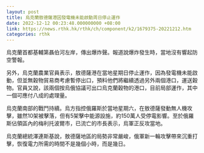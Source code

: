 ```yaml
---
layout: post
title: 烏克蘭敖德薩港因發電機未能啟動周日停止運作
date: 2022-12-12 00:23:48.000000000 +08:00
link: https://news.rthk.hk/rthk/ch/component/k2/1679375-20221212.htm
categories: rthk
---
```


烏克蘭首都基輔第聶伯河左岸，傳出爆炸聲。報道說爆炸發生時，當地沒有響起防空警報。

另外，烏克蘭農業官員表示，敖德薩港在當地星期日停止運作，因為發電機未能啟動，但並無穀物貿易商考慮暫停出口，預料他們將繼續透過另外兩個港口，運送穀物。官員又說，該兩個按烏俄協議可出口烏克蘭穀物的港口，目前局部運作，其中一個可應付八成的處理量。

烏克蘭南部的戰鬥持續。烏方指控俄羅斯於當地星期六，在敖德薩發動無人機攻擊，雖然10架被擊落，但有5架擊中能源設施，約150萬人受停電影響。至於俄羅斯佔領區內的梅利托波爾市，已流亡的市長表示，烏軍正反攻當地。

烏克蘭總統澤連斯基說，敖德薩地區的局勢非常嚴峻，俄軍新一輪攻擊帶來沉重打擊，恢復電力所需的時間不是幾個小時，而是幾日。
